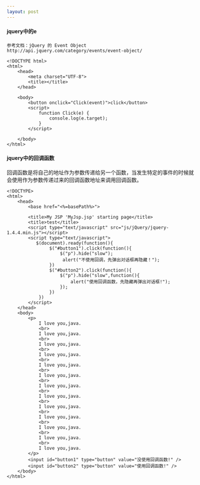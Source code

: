 ```yaml
---
layout: post
---
```


<h4>jquery中的e</h4>

    参考文档：jQuery 的 Event Object
    http://api.jquery.com/category/events/event-object/
    
    <!DOCTYPE html>
    <html>
        <head>
            <meta charset="UTF-8">
            <title></title>
        </head>

        <body>
            <button onclick="Click(event)">click</button>
            <script>
                function Click(e) {
                    console.log(e.target);
                }
            </script>

        </body>
    </html>


<h4>jquery中的回调函数</h4>

回调函数是将自己的地址作为参数传递给另一个函数，当发生特定的事件的时候就会使用作为参数传递过来的回调函数地址来调用回调函数。

    <!DOCTYPE>  
    <html>  
		<head>  
			<base href="<%=basePath%>">  
	  
			<title>My JSP 'MyJsp.jsp' starting page</title>  
			<title>test</title>  
			<script type="text/javascript" src="js/jQuery/jquery-1.4.4.min.js"></script>  
			<script type="text/javascript">  
			   $(document).ready(function(){  
					$("#button1").click(function(){  
						$("p").hide("slow");  
						 alert("不使用回调，先弹出对话框再隐藏！");  
					})  
					$("#button2").click(function(){  
						$("p").hide("slow",function(){  
							alert("使用回调函数，先隐藏再弹出对话框!");  
						});          
					})  
				})  
			</script>  
		</head>  
		<body>  
			<p>  
				I love you,java.  
				<br>  
				I love you,java.  
				<br>  
				I love you,java.  
				<br>  
				I love you,java.  
				<br>  
				I love you,java.  
				<br>  
				I love you,java.  
				<br>  
				I love you,java.  
				<br>  
				I love you,java.  
				<br>  
				I love you,java.  
				<br>  
				I love you,java.  
				<br>  
				I love you,java.  
				<br>  
				I love you,java.  
				<br>  
				I love you,java.  
			</p>  
			<input id="button1" type="button" value="没使用回调函数!" />  
			<input id="button2" type="button" value="使用回调函数!" />  
		</body>  
	</html>  